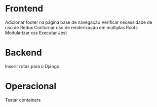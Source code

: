 # Frontend

Adicionar footer na página base de navegação
Verificar necessidade de uso de Redux
Contornar uso de renderização em múltiplas Roots
Modularizar css
Executar Jest

# Backend

Inserir rotas para o Django

# Operacional

Testar containers
